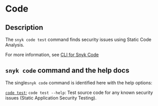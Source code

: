 # Code

## Description

The `snyk code test` command finds security issues using Static Code Analysis.

For more information, see [CLI for Snyk Code](https://docs.snyk.io/snyk-cli/scan-and-maintain-projects-using-the-cli/using-snyk-code-from-the-cli)

## `snyk code` command and the help docs

The  single`snyk code` command is identified here with the help options:

[`code test`](code-test.md); `code test --help`: Test source code for any known security issues (Static Application Security Testing).
